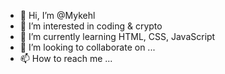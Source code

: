 - 👋 Hi, I’m @Mykehl
- 👀 I’m interested in coding & crypto
- 🌱 I’m currently learning HTML, CSS, JavaScript 
- 💞️ I’m looking to collaborate on ...
- 📫 How to reach me ...

<!---
Mykehl/Mykehl is a ✨ special ✨ repository because its `README.md` (this file) appears on your GitHub profile.
You can click the Preview link to take a look at your changes.
--->
